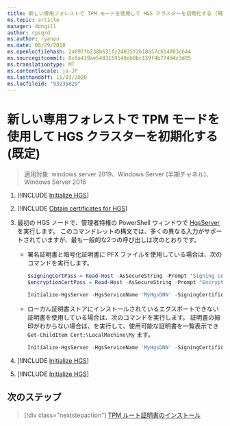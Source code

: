 ```yaml
---
title: 新しい専用フォレストで TPM モードを使用して HGS クラスターを初期化する (既定)
ms.topic: article
manager: dongill
author: rpsqrd
ms.author: ryanpu
ms.date: 08/29/2018
ms.openlocfilehash: 2a89ffb238b631fc24035f2b18a57c614003c644
ms.sourcegitcommit: 8c0a419ae5483159548eb0bc159f4b774d4c3d85
ms.translationtype: MT
ms.contentlocale: ja-JP
ms.lasthandoff: 11/03/2020
ms.locfileid: "93235829"
---
```

# <a name="initialize-the-hgs-cluster-using-tpm-mode-in-a-new-dedicated-forest-default"></a>新しい専用フォレストで TPM モードを使用して HGS クラスターを初期化する (既定)

> 適用対象: windows server 2019、Windows Server (半期チャネル)、Windows Server 2016

1.  [!INCLUDE [Initialize HGS](../../../includes/guarded-fabric-initialize-hgs-default-step-one.md)]

2.  [!INCLUDE [Obtain certificates for HGS](../../../includes/guarded-fabric-initialize-hgs-default-step-two.md)]

3.  最初の HGS ノードで、管理者特権の PowerShell ウィンドウで [HgsServer](https://docs.microsoft.com/powershell/module/hgsserver/initialize-hgsserver) を実行します。 このコマンドレットの構文では、多くの異なる入力がサポートされていますが、最も一般的な2つの呼び出しは次のとおりです。

    -   署名証明書と暗号化証明書に PFX ファイルを使用している場合は、次のコマンドを実行します。

        ```powershell
        $signingCertPass = Read-Host -AsSecureString -Prompt "Signing certificate password"
        $encryptionCertPass = Read-Host -AsSecureString -Prompt "Encryption certificate password"

        Initialize-HgsServer -HgsServiceName 'MyHgsDNN' -SigningCertificatePath '.\signCert.pfx' -SigningCertificatePassword $signingCertPass -EncryptionCertificatePath '.\encCert.pfx' -EncryptionCertificatePassword $encryptionCertPass -TrustTpm
        ```

    -   ローカル証明書ストアにインストールされているエクスポートできない証明書を使用している場合は、次のコマンドを実行します。 証明書の拇印がわからない場合は、を実行して、使用可能な証明書を一覧表示でき `Get-ChildItem Cert:\LocalMachine\My` ます。

        ```powershell
        Initialize-HgsServer -HgsServiceName 'MyHgsDNN' -SigningCertificateThumbprint '1A2B3C4D5E6F...' -EncryptionCertificateThumbprint '0F9E8D7C6B5A...' -TrustTpm
        ```

4.  [!INCLUDE [Initialize HGS](../../../includes/guarded-fabric-initialize-hgs-default-step-four.md)]

5.  [!INCLUDE [Initialize HGS](../../../includes/guarded-fabric-initialize-hgs-default-step-five.md)]

## <a name="next-step"></a>次のステップ

> [!div class="nextstepaction"]
> [TPM ルート証明書のインストール](guarded-fabric-install-trusted-tpm-root-certificates.md)
